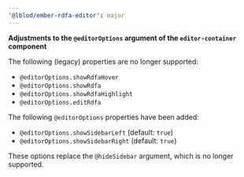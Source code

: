 ```yaml
---
'@lblod/ember-rdfa-editor': major
---
```


**Adjustments to the `@editorOptions` argument of the `editor-container` component**

The following (legacy) properties are no longer supported:
- `@editorOptions.showRdfaHover`
- `@editorOptions.showRdfa`
- `@editorOptions.showRdfaHighlight`
- `@editorOptions.editRdfa`

The following `@editorOptions` properties have been added:
- `@editorOptions.showSidebarLeft` (default: `true`)
- `@editorOptions.showSidebarRight` (default: `true`)

These options replace the `@hideSidebar` argument, which is no longer supported.
